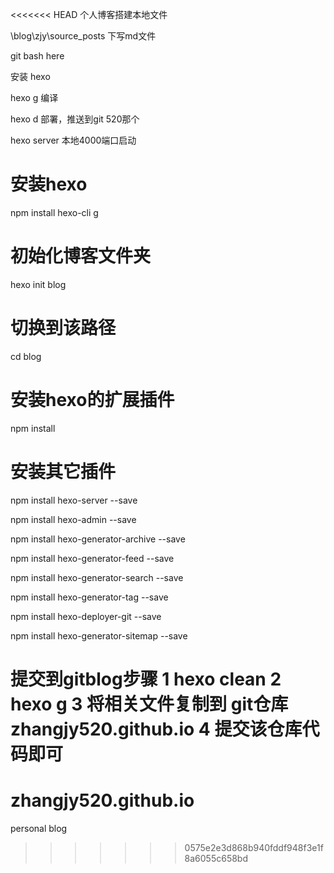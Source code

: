 <<<<<<< HEAD
个人博客搭建本地文件

\blog\zjy\source\_posts   下写md文件


git bash here


安装 hexo

hexo  g   编译


hexo  d   部署，推送到git  520那个


hexo  server   本地4000端口启动


# 安装hexo
npm install hexo-cli g
# 初始化博客文件夹
hexo init blog
# 切换到该路径
cd blog
# 安装hexo的扩展插件
npm install
# 安装其它插件
npm install hexo-server --save

npm install hexo-admin --save

npm install hexo-generator-archive --save

npm install hexo-generator-feed --save

npm install hexo-generator-search --save

npm install hexo-generator-tag --save

npm install hexo-deployer-git --save

npm install hexo-generator-sitemap --save

#
提交到gitblog步骤
1 hexo clean
2 hexo g
3 将相关文件复制到 git仓库 zhangjy520.github.io
4 提交该仓库代码即可
=======
# zhangjy520.github.io
personal blog
>>>>>>> 0575e2e3d868b940fddf948f3e1f8a6055c658bd
